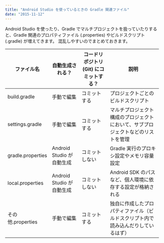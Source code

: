 ```yaml
---
title: "Android Studio を使っているときの Gradle 関連ファイル"
date: "2015-11-12"
---
```


Android Studio を使ったり、Gradle でマルチプロジェクトを扱っていたりすると、Gradle 関連のプロパティファイル (.properties) やビルドスクリプト (.gradle) が増えてきます。
混乱しやすいのでまとめておきます。

| ファイル名 | 自動生成される？ | コードリポジトリ (Git) にコミットする？ | 説明 |
| ---- | ---- | ---- | ---- |
| build.gradle | 手動で編集 | コミットする | プロジェクトごとのビルドスクリプト |
| settings.gradle | 手動で編集 | コミットする | マルチプロジェクト構成のプロジェクトにおいて、サブプロジェクトなどのリストを管理 |
| gradle.properties | Android Studio が自動生成 | コミットしない | Gradle 実行のプロキシ設定やメモリ容量設定 |
| local.properties | Android Studio が自動生成 | コミットしない | Android SDK のパスなど、個人環境に依存する設定が格納される |
| その他.properties | 手動で編集 | コミットする | 独自に作成したプロパティファイル（ビルドスクリプト内で読み込んだりしているはず） |

